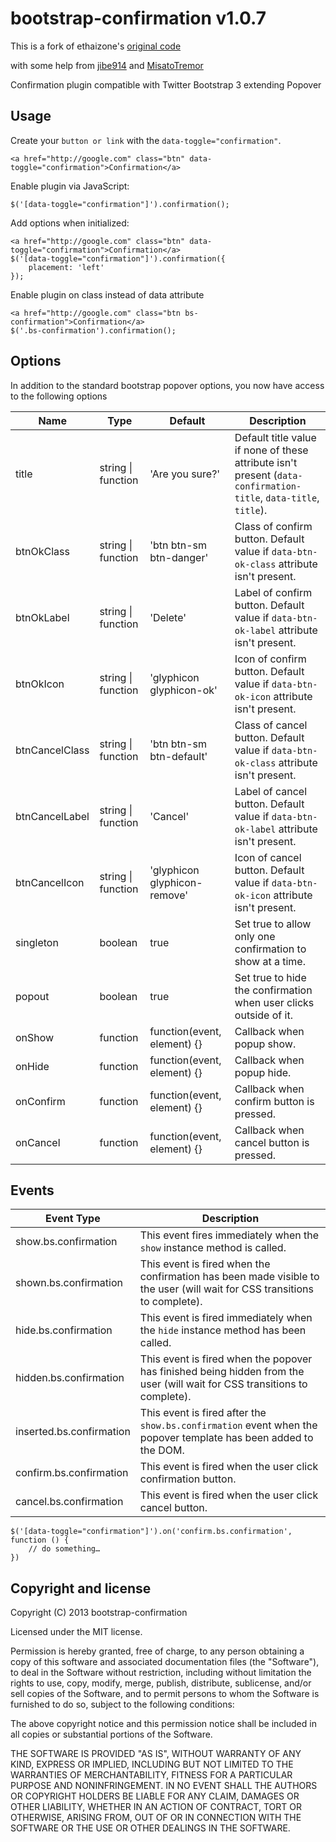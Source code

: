# bootstrap-confirmation v1.0.7

This is a fork of ethaizone's [original code](https://github.com/ethaizone/Bootstrap-Confirmation)

with some help from [jibe914](https://github.com/jibe914/Bootstrap-Confirmation)
and [MisatoTremor](https://github.com/MisatoTremor/bootstrap-confirmation)

Confirmation plugin compatible with Twitter Bootstrap 3 extending Popover

## Usage

Create your `button or link` with the `data-toggle="confirmation"`.

    <a href="http://google.com" class="btn" data-toggle="confirmation">Confirmation</a>

Enable plugin via JavaScript:

    $('[data-toggle="confirmation"]').confirmation();

Add options when initialized:

    <a href="http://google.com" class="btn" data-toggle="confirmation">Confirmation</a>
    $('[data-toggle="confirmation"]').confirmation({
        placement: 'left'
    });

Enable plugin on class instead of data attribute

    <a href="http://google.com" class="btn bs-confirmation">Confirmation</a>
    $('.bs-confirmation').confirmation();

## Options

In addition to the standard bootstrap popover options, you now have access to the following options

| Name           | Type               | Default                      | Description                                                                                                      |
|----------------|--------------------|------------------------------|------------------------------------------------------------------------------------------------------------------|
| title          | string \| function | 'Are you sure?'              | Default title value if none of these attribute isn't present (`data-confirmation-title`, `data-title`, `title`). |
| btnOkClass     | string \| function | 'btn btn-sm btn-danger'      | Class of confirm button. Default value if `data-btn-ok-class` attribute isn't present.                             |
| btnOkLabel     | string \| function | 'Delete'                     | Label of confirm button. Default value if `data-btn-ok-label` attribute isn't present.                             |
| btnOkIcon      | string \| function | 'glyphicon glyphicon-ok'     | Icon of confirm button. Default value if `data-btn-ok-icon` attribute isn't present.                               |
| btnCancelClass | string \| function | 'btn btn-sm btn-default'     | Class of cancel button. Default value if `data-btn-ok-class` attribute isn't present.                              |
| btnCancelLabel | string \| function | 'Cancel'                     | Label of cancel button. Default value if `data-btn-ok-label` attribute isn't present.                              |
| btnCancelIcon  | string \| function | 'glyphicon glyphicon-remove' | Icon of cancel button. Default value if `data-btn-ok-icon` attribute isn't present.                                |
| singleton      | boolean            | true                         | Set true to allow only one confirmation to show at a time.                                                       |
| popout         | boolean            | true                         | Set true to hide the confirmation when user clicks outside of it.                                                |
| onShow         | function           | function(event, element) {}  | Callback when popup show.                                                                                        |
| onHide         | function           | function(event, element) {}  | Callback when popup hide.                                                                                        |
| onConfirm      | function           | function(event, element) {}  | Callback when confirm button is pressed.                                                                         |
| onCancel       | function           | function(event, element) {}  | Callback when cancel button is pressed.                                                                          |

## Events

| Event Type               | Description                                                                                                               |
|--------------------------|---------------------------------------------------------------------------------------------------------------------------|
| show.bs.confirmation     | This event fires immediately when the `show` instance method is called.                                                   |
| shown.bs.confirmation    | This event is fired when the confirmation has been made visible to the user (will wait for CSS transitions to complete).  |
| hide.bs.confirmation     | This event is fired immediately when the `hide` instance method has been called.                                          |
| hidden.bs.confirmation   | This event is fired when the popover has finished being hidden from the user (will wait for CSS transitions to complete). |
| inserted.bs.confirmation | This event is fired after the `show.bs.confirmation` event when the popover template has been added to the DOM.           |
| confirm.bs.confirmation  | This event is fired when the user click confirmation button.                                                              |
| cancel.bs.confirmation   | This event is fired when the user click cancel button.                                                                    |

    $('[data-toggle="confirmation"]').on('confirm.bs.confirmation', function () {
        // do something…
    })

## Copyright and license

Copyright (C) 2013 bootstrap-confirmation

Licensed under the MIT license.

Permission is hereby granted, free of charge, to any person obtaining a copy of this software and associated documentation files (the "Software"), to deal in the Software without restriction, including without limitation the rights to use, copy, modify, merge, publish, distribute, sublicense, and/or sell copies of the Software, and to permit persons to whom the Software is furnished to do so, subject to the following conditions:

The above copyright notice and this permission notice shall be included in all copies or substantial portions of the Software.

THE SOFTWARE IS PROVIDED "AS IS", WITHOUT WARRANTY OF ANY KIND, EXPRESS OR IMPLIED, INCLUDING BUT NOT LIMITED TO THE WARRANTIES OF MERCHANTABILITY, FITNESS FOR A PARTICULAR PURPOSE AND NONINFRINGEMENT. IN NO EVENT SHALL THE AUTHORS OR COPYRIGHT HOLDERS BE LIABLE FOR ANY CLAIM, DAMAGES OR OTHER LIABILITY, WHETHER IN AN ACTION OF CONTRACT, TORT OR OTHERWISE, ARISING FROM, OUT OF OR IN CONNECTION WITH THE SOFTWARE OR THE USE OR OTHER DEALINGS IN THE SOFTWARE.
